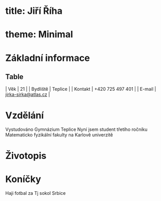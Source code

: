 
# title: Jiří Říha
# theme: Minimal
# Základní informace
## Table

| Věk      | 21                   |
| Bydliště | Teplice              |
| Kontakt  | +420 725 497 401     |
| E-mail   | jirka-sirka@atlas.cz |

# Vzdělání
Vystudováno Gymnázium Teplice
Nyní jsem student třetího ročníku Matematicko fyzikální fakulty na Karlově univerzitě

# Životopis


# Koníčky
Haji fotbal za Tj sokol Srbice
